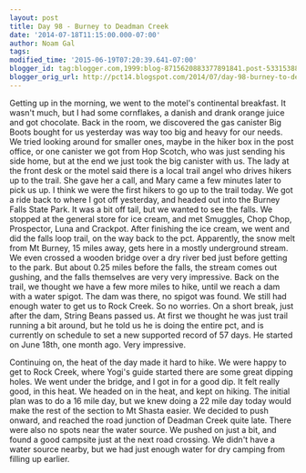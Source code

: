 ```yaml
---
layout: post
title: Day 98 - Burney to Deadman Creek
date: '2014-07-18T11:15:00.000-07:00'
author: Noam Gal
tags:
modified_time: '2015-06-19T07:20:39.641-07:00'
blogger_id: tag:blogger.com,1999:blog-8715620883377891841.post-5331538844900843966
blogger_orig_url: http://pct14.blogspot.com/2014/07/day-98-burney-to-deadman-creek.html
---
```


 Getting up in the morning, we went to the motel's continental breakfast. It wasn't much, but I had some
 cornflakes, a danish and drank orange juice and got chocolate.
 Back in the room, we discovered the gas canister
 Big Boots bought for us yesterday was way too big and heavy for our needs. We tried looking around for smaller ones,
 maybe in the hiker box in the post office, or one canister we got from Hop Scotch, who was just sending his side
 home, but at the end we just took the big canister with us.
 The lady at the front desk or the motel said there
 is a local trail angel who drives hikers up to the trail. She gave her a call, and Mary came a few minutes later to
 pick us up. I think we were the first hikers to go up to the trail today.
 We got a ride back to where I got off
 yesterday, and headed out into the Burney Falls State Park. It was a bit off tail, but we wanted to see the falls.
 We stopped at the general store for ice cream, and met Smuggles, Chop Chop, Prospector, Luna and Crackpot. After
 finishing the ice cream, we went and did the falls loop trail, on the way back to the pct.
 Apparently, the snow
 melt from Mt Burney, 15 miles away, gets here in a mostly underground stream. We even crossed a wooden bridge over a
 dry river bed just before getting to the park. But about 0.25 miles before the falls, the stream comes out gushing,
 and the falls themselves are very very impressive.
 Back on the trail, we thought we have a few more miles to
 hike, until we reach a dam with a water spigot. The dam was there, no spigot was found. We still had enough water to
 get us to Rock Creek. So no worries.
 On a short break, just after the dam, String Beans passed us. At first we
 thought he was just trail running a bit around, but he told us he is doing the entire pct, and is currently on
 schedule to set a new supported record of 57 days. He started on June 18th, one month ago. Very impressive.

 Continuing on, the heat of the day made it hard to hike. We were happy to get to Rock Creek, where Yogi's guide
 started there are some great dipping holes. We went under the bridge, and I got in for a good dip. It felt really
 good, in this heat.
 We headed on in the heat, and kept on hiking. The initial plan was to do a 16 mile day, but
 we knew doing a 22 mile day today would make the rest of the section to Mt Shasta easier. We decided to push onward,
 and reached the road junction of Deadman Creek quite late. There were also no spots near the water source.
 We
 pushed on just a bit, and found a good campsite just at the next road crossing. We didn't have a water source
 nearby, but we had just enough water for dry camping from filling up earlier.
